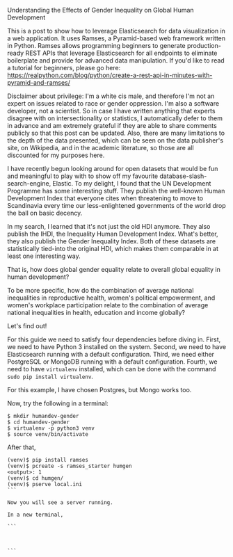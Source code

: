 Understanding the Effects of Gender Inequality on Global Human Development

This is a post to show how to leverage Elasticsearch for data visualization in a web application. It uses Ramses, a Pyramid-based web framework written in Python. Ramses allows programming beginners to generate production-ready REST APIs that leverage Elasticsearch for all endpoints to eliminate boilerplate and provide for advanced data manipulation. If you'd like to read a tutorial for beginners, please go here: https://realpython.com/blog/python/create-a-rest-api-in-minutes-with-pyramid-and-ramses/

Disclaimer about privilege: I'm a white cis male, and therefore I'm not an expert on issues related to race or gender oppression. I'm also a software developer, not a scientist. So in case I have written anything that experts disagree with on intersectionality or statistics, I automatically defer to them in advance and am extremely grateful if they are able to share comments publicly so that this post can be updated. Also, there are many limitations to the depth of the data presented, which can be seen on the data publisher's site, on Wikipedia, and in the academic literature, so those are all discounted for my purposes here.

I have recently begun looking around for open datasets that would be fun and meaningful to play with to show off my favourite database-slash-search-engine, Elastic. To my delight, I found that the UN Development Programme has some interesting stuff. They publish the well-known Human Development Index that everyone cites when threatening to move to Scandinavia every time our less-enlightened governments of the world drop the ball on basic decency.

In my search, I learned that it's not just the old HDI anymore. They also publish the IHDI, the Inequality Human Development Index. What's better, they also publish the Gender Inequality Index. Both of these datasets are statistically tied-into the original HDI, which makes them comparable in at least one interesting way.

That is, how does global gender equality relate to overall global equality in human development?

To be more specific, how do the combination of average national inequalities in reproductive health, women's political empowerment, and women's workplace participation relate to the combination of average national inequalities in health, education and income globally?

Let's find out!

For this guide we need to satisfy four dependencies before diving in. First, we need to have Python 3 installed on the system. Second, we need to have Elasticsearch running with a default configuration. Third, we need either PostgreSQL or MongoDB running with a default configuration. Fourth, we need to have `virtualenv` installed, which can be done with the command `sudo pip install virtualenv`.

For this example, I have chosen Postgres, but Mongo works too.

Now, try the following in a terminal:

```
$ mkdir humandev-gender
$ cd humandev-gender
$ virtualenv -p python3 venv
$ source venv/bin/activate
```

After that,

````
(venv)$ pip install ramses
(venv)$ pcreate -s ramses_starter humgen
<output>: 1
(venv)$ cd humgen/
(venv)$ pserve local.ini
```

Now you will see a server running.

In a new terminal,

```



```